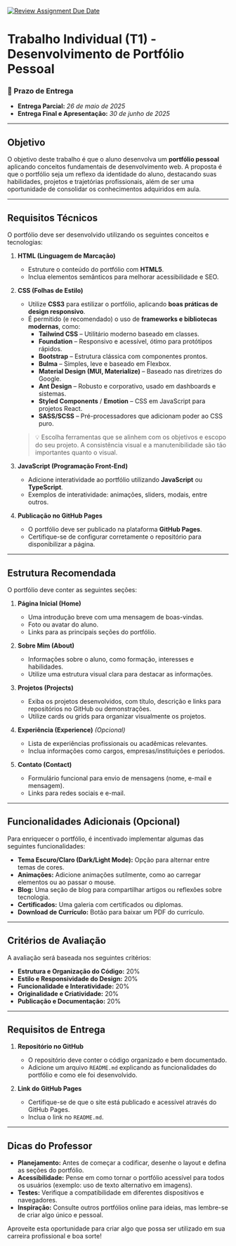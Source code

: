 [![Review Assignment Due Date](https://classroom.github.com/assets/deadline-readme-button-22041afd0340ce965d47ae6ef1cefeee28c7c493a6346c4f15d667ab976d596c.svg)](https://classroom.github.com/a/epI9d33H)
# Trabalho Individual (T1) - Desenvolvimento de Portfólio Pessoal

### 📅 Prazo de Entrega

- **Entrega Parcial:** _26 de maio de 2025_
- **Entrega Final e Apresentação:** _30 de junho de 2025_

---

## Objetivo

O objetivo deste trabalho é que o aluno desenvolva um **portfólio pessoal** aplicando conceitos fundamentais de desenvolvimento web. A proposta é que o portfólio seja um reflexo da identidade do aluno, destacando suas habilidades, projetos e trajetórias profissionais, além de ser uma oportunidade de consolidar os conhecimentos adquiridos em aula.

---

## Requisitos Técnicos

O portfólio deve ser desenvolvido utilizando os seguintes conceitos e tecnologias:

1. **HTML (Linguagem de Marcação)**
    - Estruture o conteúdo do portfólio com **HTML5**.
    - Inclua elementos semânticos para melhorar acessibilidade e SEO.

2. **CSS (Folhas de Estilo)**
    - Utilize **CSS3** para estilizar o portfólio, aplicando **boas práticas de design responsivo**.
    - É permitido (e recomendado) o uso de **frameworks e bibliotecas modernas**, como:
      - **Tailwind CSS** – Utilitário moderno baseado em classes.
      - **Foundation** – Responsivo e acessível, ótimo para protótipos rápidos.
      - **Bootstrap** – Estrutura clássica com componentes prontos.
      - **Bulma** – Simples, leve e baseado em Flexbox.
      - **Material Design (MUI, Materialize)** – Baseado nas diretrizes do Google.
      - **Ant Design** – Robusto e corporativo, usado em dashboards e sistemas.
      - **Styled Components** / **Emotion** – CSS em JavaScript para projetos React.
      - **SASS/SCSS** – Pré-processadores que adicionam poder ao CSS puro.

    > 💡 Escolha ferramentas que se alinhem com os objetivos e escopo do seu projeto. A consistência visual e a manutenibilidade são tão importantes quanto o visual.


3. **JavaScript (Programação Front-End)**
    - Adicione interatividade ao portfólio utilizando **JavaScript** ou **TypeScript**.
    - Exemplos de interatividade: animações, sliders, modais, entre outros.

4. **Publicação no GitHub Pages**
    - O portfólio deve ser publicado na plataforma **GitHub Pages**.
    - Certifique-se de configurar corretamente o repositório para disponibilizar a página.

---

## Estrutura Recomendada

O portfólio deve conter as seguintes seções:

1. **Página Inicial (Home)**
   - Uma introdução breve com uma mensagem de boas-vindas.
   - Foto ou avatar do aluno.
   - Links para as principais seções do portfólio.

2. **Sobre Mim (About)**
   - Informações sobre o aluno, como formação, interesses e habilidades.
   - Utilize uma estrutura visual clara para destacar as informações.

3. **Projetos (Projects)**
   - Exiba os projetos desenvolvidos, com título, descrição e links para repositórios no GitHub ou demonstrações.
   - Utilize cards ou grids para organizar visualmente os projetos.

4. **Experiência (Experience)** *(Opcional)*
   - Lista de experiências profissionais ou acadêmicas relevantes.
   - Inclua informações como cargos, empresas/instituições e períodos.

5. **Contato (Contact)**
   - Formulário funcional para envio de mensagens (nome, e-mail e mensagem).
   - Links para redes sociais e e-mail.

---

## Funcionalidades Adicionais (Opcional)

Para enriquecer o portfólio, é incentivado implementar algumas das seguintes funcionalidades:

- **Tema Escuro/Claro (Dark/Light Mode):** Opção para alternar entre temas de cores.
- **Animações:** Adicione animações sutilmente, como ao carregar elementos ou ao passar o mouse.
- **Blog:** Uma seção de blog para compartilhar artigos ou reflexões sobre tecnologia.
- **Certificados:** Uma galeria com certificados ou diplomas.
- **Download de Currículo:** Botão para baixar um PDF do currículo.

---

## Critérios de Avaliação

A avaliação será baseada nos seguintes critérios:

- **Estrutura e Organização do Código:** 20%
- **Estilo e Responsividade do Design:** 20%
- **Funcionalidade e Interatividade:** 20%
- **Originalidade e Criatividade:** 20%
- **Publicação e Documentação:** 20%

---

## Requisitos de Entrega

1. **Repositório no GitHub**
    - O repositório deve conter o código organizado e bem documentado.
    - Adicione um arquivo `README.md` explicando as funcionalidades do portfólio e como ele foi desenvolvido.

2. **Link do GitHub Pages**
    - Certifique-se de que o site está publicado e acessível através do GitHub Pages.
    - Inclua o link no `README.md`.

---

## Dicas do Professor

- **Planejamento:** Antes de começar a codificar, desenhe o layout e defina as seções do portfólio.
- **Acessibilidade:** Pense em como tornar o portfólio acessível para todos os usuários (exemplo: uso de texto alternativo em imagens).
- **Testes:** Verifique a compatibilidade em diferentes dispositivos e navegadores.
- **Inspiração:** Consulte outros portfólios online para ideias, mas lembre-se de criar algo único e pessoal.

Aproveite esta oportunidade para criar algo que possa ser utilizado em sua carreira profissional e boa sorte!
